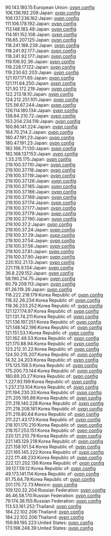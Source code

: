 90.143.180.15:European Union: [ovpn config](vpn/90_143_180_15.ovpn)  
106.136.192.209:Japan: [ovpn config](vpn/106_136_192_209.ovpn)  
106.137.236.162:Japan: [ovpn config](vpn/106_137_236_162.ovpn)  
111.106.178.192:Japan: [ovpn config](vpn/111_106_178_192.ovpn)  
113.148.183.48:Japan: [ovpn config](vpn/113_148_183_48.ovpn)  
114.161.152.108:Japan: [ovpn config](vpn/114_161_152_108.ovpn)  
116.65.207.125:Japan: [ovpn config](vpn/116_65_207_125.ovpn)  
118.241.188.239:Japan: [ovpn config](vpn/118_241_188_239.ovpn)  
118.241.92.177:Japan: [ovpn config](vpn/118_241_92_177.ovpn)  
118.241.92.177:Japan: [ovpn config](vpn/118_241_92_177.ovpn)  
119.106.92.36:Japan: [ovpn config](vpn/119_106_92_36.ovpn)  
119.228.17.122:Japan: [ovpn config](vpn/119_228_17_122.ovpn)  
119.230.62.203:Japan: [ovpn config](vpn/119_230_62_203.ovpn)  
121.107.171.65:Japan: [ovpn config](vpn/121_107_171_65.ovpn)  
121.111.64.250:Japan: [ovpn config](vpn/121_111_64_250.ovpn)  
121.92.172.219:Japan: [ovpn config](vpn/121_92_172_219.ovpn)  
122.213.18.10:Japan: [ovpn config](vpn/122_213_18_10.ovpn)  
124.212.251.101:Japan: [ovpn config](vpn/124_212_251_101.ovpn)  
125.56.67.244:Japan: [ovpn config](vpn/125_56_67_244.ovpn)  
126.114.180.134:Japan: [ovpn config](vpn/126_114_180_134.ovpn)  
138.64.210.72:Japan: [ovpn config](vpn/138_64_210_72.ovpn)  
153.204.234.118:Japan: [ovpn config](vpn/153_204_234_118.ovpn)  
160.86.141.224:Japan: [ovpn config](vpn/160_86_141_224.ovpn)  
164.70.214.2:Japan: [ovpn config](vpn/164_70_214_2.ovpn)  
180.47.191.23:Japan: [ovpn config](vpn/180_47_191_23.ovpn)  
180.47.191.23:Japan: [ovpn config](vpn/180_47_191_23.ovpn)  
182.166.71.130:Japan: [ovpn config](vpn/182_166_71_130.ovpn)  
182.168.137.153:Japan: [ovpn config](vpn/182_168_137_153.ovpn)  
1.33.215.175:Japan: [ovpn config](vpn/1_33_215_175.ovpn)  
219.100.37.110:Japan: [ovpn config](vpn/219_100_37_110.ovpn)  
219.100.37.118:Japan: [ovpn config](vpn/219_100_37_118.ovpn)  
219.100.37.119:Japan: [ovpn config](vpn/219_100_37_119.ovpn)  
219.100.37.126:Japan: [ovpn config](vpn/219_100_37_126.ovpn)  
219.100.37.165:Japan: [ovpn config](vpn/219_100_37_165.ovpn)  
219.100.37.166:Japan: [ovpn config](vpn/219_100_37_166.ovpn)  
219.100.37.169:Japan: [ovpn config](vpn/219_100_37_169.ovpn)  
219.100.37.174:Japan: [ovpn config](vpn/219_100_37_174.ovpn)  
219.100.37.177:Japan: [ovpn config](vpn/219_100_37_177.ovpn)  
219.100.37.179:Japan: [ovpn config](vpn/219_100_37_179.ovpn)  
219.100.37.190:Japan: [ovpn config](vpn/219_100_37_190.ovpn)  
219.100.37.2:Japan: [ovpn config](vpn/219_100_37_2.ovpn)  
219.100.37.24:Japan: [ovpn config](vpn/219_100_37_24.ovpn)  
219.100.37.29:Japan: [ovpn config](vpn/219_100_37_29.ovpn)  
219.100.37.54:Japan: [ovpn config](vpn/219_100_37_54.ovpn)  
219.100.37.56:Japan: [ovpn config](vpn/219_100_37_56.ovpn)  
219.100.37.81:Japan: [ovpn config](vpn/219_100_37_81.ovpn)  
219.100.37.90:Japan: [ovpn config](vpn/219_100_37_90.ovpn)  
220.102.21.13:Japan: [ovpn config](vpn/220_102_21_13.ovpn)  
221.118.9.134:Japan: [ovpn config](vpn/221_118_9_134.ovpn)  
36.8.229.152:Japan: [ovpn config](vpn/36_8_229_152.ovpn)  
58.190.214.75:Japan: [ovpn config](vpn/58_190_214_75.ovpn)  
60.79.209.113:Japan: [ovpn config](vpn/60_79_209_113.ovpn)  
61.26.119.26:Japan: [ovpn config](vpn/61_26_119_26.ovpn)  
118.222.218.179:Korea Republic of: [ovpn config](vpn/118_222_218_179.ovpn)  
118.32.26.234:Korea Republic of: [ovpn config](vpn/118_32_26_234.ovpn)  
118.36.233.252:Korea Republic of: [ovpn config](vpn/118_36_233_252.ovpn)  
121.127.174.97:Korea Republic of: [ovpn config](vpn/121_127_174_97.ovpn)  
121.131.74.211:Korea Republic of: [ovpn config](vpn/121_131_74_211.ovpn)  
121.136.197.251:Korea Republic of: [ovpn config](vpn/121_136_197_251.ovpn)  
121.148.142.196:Korea Republic of: [ovpn config](vpn/121_148_142_196.ovpn)  
121.151.53.1:Korea Republic of: [ovpn config](vpn/121_151_53_1.ovpn)  
121.162.48.53:Korea Republic of: [ovpn config](vpn/121_162_48_53.ovpn)  
121.170.88.94:Korea Republic of: [ovpn config](vpn/121_170_88_94.ovpn)  
123.212.31.22:Korea Republic of: [ovpn config](vpn/123_212_31_22.ovpn)  
124.50.215.207:Korea Republic of: [ovpn config](vpn/124_50_215_207.ovpn)  
14.32.24.203:Korea Republic of: [ovpn config](vpn/14_32_24_203.ovpn)  
175.125.156.5:Korea Republic of: [ovpn config](vpn/175_125_156_5.ovpn)  
175.200.73.144:Korea Republic of: [ovpn config](vpn/175_200_73_144.ovpn)  
180.69.20.27:Korea Republic of: [ovpn config](vpn/180_69_20_27.ovpn)  
1.227.93.199:Korea Republic of: [ovpn config](vpn/1_227_93_199.ovpn)  
1.237.213.104:Korea Republic of: [ovpn config](vpn/1_237_213_104.ovpn)  
211.194.230.33:Korea Republic of: [ovpn config](vpn/211_194_230_33.ovpn)  
211.205.195.86:Korea Republic of: [ovpn config](vpn/211_205_195_86.ovpn)  
211.216.140.228:Korea Republic of: [ovpn config](vpn/211_216_140_228.ovpn)  
211.218.208.181:Korea Republic of: [ovpn config](vpn/211_218_208_181.ovpn)  
211.219.80.64:Korea Republic of: [ovpn config](vpn/211_219_80_64.ovpn)  
211.221.43.173:Korea Republic of: [ovpn config](vpn/211_221_43_173.ovpn)  
218.101.170.210:Korea Republic of: [ovpn config](vpn/218_101_170_210.ovpn)  
218.157.253.151:Korea Republic of: [ovpn config](vpn/218_157_253_151.ovpn)  
220.121.210.79:Korea Republic of: [ovpn config](vpn/220_121_210_79.ovpn)  
221.145.129.218:Korea Republic of: [ovpn config](vpn/221_145_129_218.ovpn)  
221.158.101.54:Korea Republic of: [ovpn config](vpn/221_158_101_54.ovpn)  
221.165.145.222:Korea Republic of: [ovpn config](vpn/221_165_145_222.ovpn)  
222.111.48.233:Korea Republic of: [ovpn config](vpn/222_111_48_233.ovpn)  
222.121.202.136:Korea Republic of: [ovpn config](vpn/222_121_202_136.ovpn)  
39.127.59.12:Korea Republic of: [ovpn config](vpn/39_127_59_12.ovpn)  
49.173.141.114:Korea Republic of: [ovpn config](vpn/49_173_141_114.ovpn)  
61.75.64.79:Korea Republic of: [ovpn config](vpn/61_75_64_79.ovpn)  
201.170.72.73:Mexico: [ovpn config](vpn/201_170_72_73.ovpn)  
109.120.32.204:Russian Federation: [ovpn config](vpn/109_120_32_204.ovpn)  
46.46.58.170:Russian Federation: [ovpn config](vpn/46_46_58_170.ovpn)  
79.174.36.155:Russian Federation: [ovpn config](vpn/79_174_36_155.ovpn)  
113.53.161.252:Thailand: [ovpn config](vpn/113_53_161_252.ovpn)  
184.22.102.206:Thailand: [ovpn config](vpn/184_22_102_206.ovpn)  
184.22.102.206:Thailand: [ovpn config](vpn/184_22_102_206.ovpn)  
159.89.195.223:United States: [ovpn config](vpn/159_89_195_223.ovpn)  
173.198.248.39:United States: [ovpn config](vpn/173_198_248_39.ovpn)  
